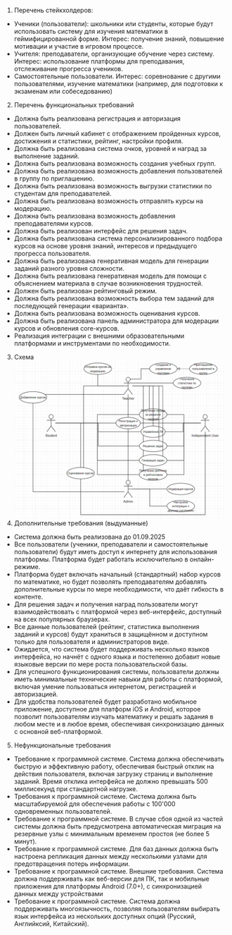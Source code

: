 1) Перечень стейкхолдеров:
- Ученики (пользователи): школьники или студенты, которые будут использовать систему для изучения математики в геймифицированной форме.
Интерес: получение знаний, повышение мотивации и участие в игровом процессе.
- Учителя: преподаватели, организующие обучение через систему.
Интерес: использование платформы для преподавания, отслеживание прогресса учеников.
- Самостоятельные пользователи.
Интерес: соревнование с другими пользователями, изучение математики (например, для подготовки к экзаменам или собеседованию)
2) Перечень функциональных требований
- Должна быть реализована регистрация и авторизация пользователей.
- Должен быть личный кабинет с отображением пройденных курсов, достижения и статистики, рейтинг, настройки профиля.
- Должна быть реализована система очков, уровней и наград за выполнение заданий.
- Должна быть реализована возможность создания учебных групп.
- Должна быть реализована возможность добавления пользователей в группу по приглашению.
- Должна быть реализована возможность выгрузки статистики по студентам для преподавателей.
- Должна быть реализована возможность отправлять курсы на модерацию.
- Должна быть реализована возможность добавления преподавателями курсов.
- Должна быть реализован интерфейс для решения задач.
- Должна быть реализована система персонализированного подбора курсов на основе уровня знаний, интересов и предыдущего прогресса пользователя.
- Должна быть реализована генеративная модель для генерации заданий разного уровня сложности.
- Должна быть реализована генеративная модель для помощи с объяснением материала в случае возникновения трудностей.
- Должен быть реализован рейтинговый режим.
- Должна быть реализована возможность выбора тем заданий для последующей генерации «варианта».
- Должна быть реализована возможность оценивания курсов. 
- Должна быть реализована панель администратора для модерации курсов и обновления core-курсов.
- Реализация интеграции с внешними образовательными платформами и инструментами по необходимости.
3) Схема
![alt text](image.png)
4) Дополнительные требования (выдуманные)
- Система должна быть реализована до 01.09.2025
- Все пользователи (ученики, преподаватели и самостоятельные пользователи) будут иметь доступ к интернету для использования платформы. Платформа будет работать исключительно в онлайн-режиме.
- Платформа будет включать начальный (стандартный) набор курсов по математике, но будет позволять преподавателям добавлять дополнительные курсы по мере необходимости, что даёт гибкость в контенте.
- Для решения задач и получения наград пользователи могут взаимодействовать с платформой через веб-интерфейс, доступный на всех популярных браузерах.
- Все данные пользователей (рейтинг, статистика выполнения заданий и курсов) будут храниться в защищённом и доступном только для пользователя и администраторов виде.
- Ожидается, что система будет поддерживать несколько языков интерфейса, но начнёт с одного языка и постепенно добавит новые языковые версии по мере роста пользовательской базы.
- Для успешного функционирования системы, пользователи должны иметь минимальные технические навыки для работы с платформой, включая умение пользоваться интернетом, регистрацией и авторизацией.
- Для удобства пользователей будет разработано мобильное приложение, доступное для платформ iOS и Android, которое позволит пользователям изучать математику и решать задания в любом месте и в любое время, обеспечивая синхронизацию данных с основной веб-платформой.
5) Нефункциональные требования
- Требование к программной системе. Система должна обеспечивать быструю и эффективную работу, обеспечивая быстрый отклик на действия пользователя, включая загрузку страниц и выполнение заданий. Время отклика интерфейса не должно превышать 500 миллисекунд при стандартной нагрузке.
- Требования к программной системе. Система должна быть масштабируемой для обеспечения работы с 100'000 одновременных пользователей.
- Требование к программной системе. В случае сбоя одной из частей системы должна быть предусмотрена автоматическая миграция на резервные узлы с минимальным временем простоя (не более 5 минут).
- Требование к программной системе. Для баз данных должна быть настроена репликация данных между несколькими узлами для предотвращения потерь информации.
- Требование к программной системе. Внешние требования. Система должна поддерживать как веб-версии для ПК, так и мобильные приложения для платформы Android (7.0+), с синхронизацией данных между устройствами
- Требование к программной системе. Система должна поддерживать многоязычность, позволяя пользователям выбирать язык интерфейса из нескольких доступных опций (Русский, Английксий, Китайский).

